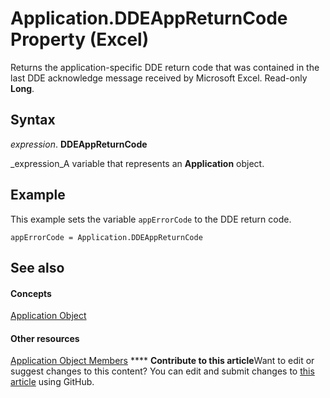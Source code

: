 
# Application.DDEAppReturnCode Property (Excel)

Returns the application-specific DDE return code that was contained in the last DDE acknowledge message received by Microsoft Excel. Read-only  **Long**.


## Syntax

 _expression_. **DDEAppReturnCode**

 _expression_A variable that represents an  **Application** object.


## Example

This example sets the variable  `appErrorCode` to the DDE return code.


```
appErrorCode = Application.DDEAppReturnCode
```


## See also


#### Concepts


 [Application Object](19b73597-5cf9-4f56-8227-b5211f657f6f.md)
#### Other resources


 [Application Object Members](4cb9ca42-8d07-cc9c-2d80-4eb9a5921e1e.md)
****   **Contribute to this article**Want to edit or suggest changes to this content? You can edit and submit changes to  [this article](https://github.com/jhershey00/VBA_Excel_Test/OpenXMLCon/articles/9b55dcce-eea8-a8b7-dace-296191de18a4.md) using GitHub.

